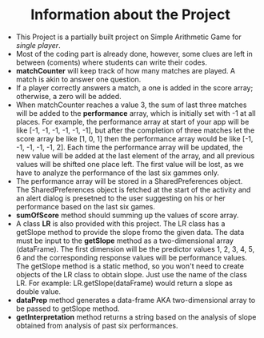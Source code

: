 <h1 align=center> Information about the Project </h1>
<ul>
<li>This Project is a partially built project on Simple Arithmetic Game for <i>single player</i>.</li>

<li>Most of the coding part is already done, however, some clues are left in between (coments) where students can write their codes.</li>

<li><b>matchCounter</b> will keep track of how many matches are played. A match is akin to answer one question.</li>

<li>If a player correctly answers a match, a one is added in the score array; otherwise, a zero will be added.</li>

<li>When matchCounter reaches a value 3, the sum of last three matches will be added to the <b>performance</b> array, which is initially set with -1 at all places.
For example, the performance array at start of your app will be like [-1, -1, -1, -1, -1, -1], but after the completion of three matches let the
score array be like [1, 0, 1] then the performance array would be like [-1, -1, -1, -1, -1, 2]. Each time the performance array will be updated, the new value will
be added at the last element of the array, and all previous values will be shifted one place left. The first value will be lost, as we have to analyze the performance
  of the last six gammes only. </li>
  
  <li>The performance array will be stored in a SharedPreferences object. The SharedPreferences object is fetched at the start of the activity and an
    alert dialog is presetned to the user suggesting on his or her performance based on the last six games. </li>

  <li><b>sumOfScore</b> method should summing up the values of score array.</li>

<li>A class <b>LR</b> is also provided with this project. The LR class has a getSlope method to provide the slope fromo the given data. The data must be input to the 
<b>getSlope</b> method as a two-dimensional array (dataFrame). The first dimension will be the predictor values 1, 2, 3, 4, 5, 6 and the corresponding response values will
be performance values. The getSlope method is a static method, so you won't need to create objects of the LR class to obtain slope. Just use the name of the class LR.
  For example: LR.getSlope(dataFrame) would return a slope as double value.</li>

<li><b>dataPrep</b> method generates a data-frame AKA two-dimensional array to be passed to getSlope method.</li>

<li><b>getInterpretation</b> method returns a string based on the analysis of slope obtained from analysis of past six performances.</li>
</ul>
